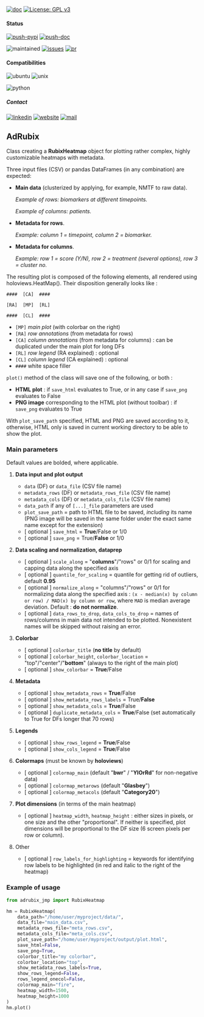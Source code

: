 [![doc](https://img.shields.io/badge/-Documentation-blue)](https://advestis.github.io/complex)
[![License: GPL v3](https://img.shields.io/badge/License-GPL%20v3-blue.svg)](https://www.gnu.org/licenses/gpl-3.0)

#### Status
<!---
[![pytests](https://github.com/afedorov-advestis/adrubix_jmp/actions/workflows/pull-request.yml/badge.svg)](https://github.com/afedorov-advestis/adrubix_jmp/actions/workflows/pull-request.yml)
-->
[![push-pypi](https://github.com/afedorov-advestis/adrubix_jmp/actions/workflows/push-pypi.yml/badge.svg)](https://github.com/afedorov-advestis/adrubix_jmp/actions/workflows/push-pypi.yml)
[![push-doc](https://github.com/afedorov-advestis/adrubix_jmp/actions/workflows/push-doc.yml/badge.svg)](https://github.com/afedorov-advestis/adrubix_jmp/actions/workflows/push-doc.yml)

![maintained](https://img.shields.io/badge/Maintained%3F-yes-green.svg)
[![issues](https://img.shields.io/github/issues/afedorov-advestis/adrubix_jmp.svg)](https://github.com/afedorov-advestis/adrubix_jmp/issues)
[![pr](https://img.shields.io/github/issues-pr/afedorov-advestis/adrubix_jmp.svg)](https://github.com/afedorov-advestis/adrubix_jmp/pulls)


#### Compatibilities
![ubuntu](https://img.shields.io/badge/Ubuntu-supported--tested-success)
![unix](https://img.shields.io/badge/Other%20Unix-supported--untested-yellow)

![python](https://img.shields.io/pypi/pyversions/complex)


##### Contact
[![linkedin](https://img.shields.io/badge/LinkedIn-Advestis-blue)](https://www.linkedin.com/company/advestis/)
[![website](https://img.shields.io/badge/website-Advestis.com-blue)](https://www.advestis.com/)
[![mail](https://img.shields.io/badge/mail-maintainers-blue)](mailto:afedorov@advestis.com)

## AdRubix

Class creating a **RubixHeatmap** object for plotting rather complex, highly customizable heatmaps with metadata.

<!--
Example of a heatmap created using AdRubix:

<img src="media/rubix_heatmap_example.png" alt="heatmap_example" width="1200" />
-->

Three input files (CSV) or pandas DataFrames (in any combination) are expected:

- **Main data** (clusterized by applying, for example, NMTF to raw data).
  
  _Example of rows: biomarkers at different timepoints._
  
  _Example of columns: patients._


- **Metadata for rows**. 
  
  _Example: column 1 = timepoint, column 2 = biomarker._


- **Metadata for columns**.

  _Example: row 1 = score (Y/N), row 2 = treatment (several options), row 3 = cluster no._

The resulting plot is composed of the following elements, all rendered using holoviews.HeatMap().
Their disposition generally looks like :

```
####  [CA]  ####

[RA]  [MP]  [RL]

####  [CL]  ####
```

- `[MP]` _main plot_ (with colorbar on the right)
- `[RA]` _row annotations_ (from metadata for rows)
- `[CA]` _column annotations_ (from metadata for columns) : can be duplicated under the main plot for long DFs
- `[RL]` _row legend_ (RA explained) : optional
- `[CL]` _column legend_ (CA explained) : optional
- `####` white space filler

`plot()` method of the class will save one of the following, or both :
- **HTML plot** : if `save_html` evaluates to True, or in any case if `save_png` evaluates to False
- **PNG image** corresponding to the HTML plot (without toolbar) : if `save_png` evaluates to True

With `plot_save_path` specified, HTML and PNG are saved according to it,
otherwise, HTML only is saved in current working directory to be able to show the plot.


### Main parameters

Default values are bolded, where applicable.

1. **Data input and plot output**
   - `data` (DF) or `data_file` (CSV file name)
   - `metadata_rows` (DF) or `metadata_rows_file` (CSV file name)
   - `metadata_cols` (DF) or `metadata_cols_file` (CSV file name)
   - `data_path` if any of `[...]_file` parameters are used
   - `plot_save_path` = path to HTML file to be saved, _including_ its name
     (PNG image will be saved in the same folder under the exact same name except for the extension)
   - [ optional ] `save_html` = **True**/False or 1/0
   - [ optional ] `save_png` = True/**False** or 1/0


2. **Data scaling and normalization, dataprep**
   - [ optional ] `scale_along` = "**columns**"/"rows" or 0/1 for scaling and capping data along the specified axis
   - [ optional ] `quantile_for_scaling` = quantile for getting rid of outliers, default **0.95**
   - [ optional ] `normalize_along` = "columns"/"rows" or 0/1 for normalizing data along the specified axis :
     `(x - median(x) by column or row) / MAD(x) by column or row`, where `MAD` is median average deviation.
     Default : **do not normalize**.
   - [ optional ] `data_rows_to_drop`, `data_cols_to_drop` = names of rows/columns in main data not intended
     to be plotted. Nonexistent names will be skipped without raising an error.


3. **Colorbar**
   - [ optional ] `colorbar_title` (**no title** by default)
   - [ optional ] `colorbar_height`, `colorbar_location` = "top"/"center"/"**bottom**"
     (always to the right of the main plot)
   - [ optional ] `show_colorbar` = **True**/False


4. **Metadata**
   - [ optional ] `show_metadata_rows` = **True**/False
   - [ optional ] `show_metadata_rows_labels` = True/**False**
   - [ optional ] `show_metadata_cols` = **True**/False
   - [ optional ] `duplicate_metadata_cols` = **True**/False (set automatically to True for DFs longer that 70 rows)


5. **Legends**
   - [ optional ] `show_rows_legend` = **True**/False
   - [ optional ] `show_cols_legend` = **True**/False


6. **Colormaps** (must be known by **holoviews**)
   - [ optional ] `colormap_main` (default "**bwr**" / "**YlOrRd**" for non-negative data)
   - [ optional ] `colormap_metarows` (default "**Glasbey**")
   - [ optional ] `colormap_metacols` (default "**Category20**")


7. **Plot dimensions** (in terms of the main heatmap)
   - [ optional ] `heatmap_width`, `heatmap_height` : either sizes in pixels, or one size and the other "proportional".
     If neither is specified, plot dimensions will be proportional to the DF size (6 screen pixels per row or column).


8. Other
   - [ optional ] `row_labels_for_highlighting` = keywords for identifying row labels to be highlighted
     (in red and italic to the right of the heatmap)


### Example of usage

```python
from adrubix_jmp import RubixHeatmap

hm = RubixHeatmap(
    data_path="/home/user/myproject/data/",
    data_file="main_data.csv",
    metadata_rows_file="meta_rows.csv",
    metadata_cols_file="meta_cols.csv",
    plot_save_path="/home/user/myproject/output/plot.html",
    save_html=False,
    save_png=True,
    colorbar_title="my colorbar",
    colorbar_location="top",
    show_metadata_rows_labels=True,
    show_rows_legend=False,
    rows_legend_onecol=False,
    colormap_main="fire",
    heatmap_width=1500,
    heatmap_height=1000
)
hm.plot()
```